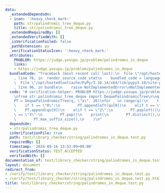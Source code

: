 ```yaml
---
data:
  _extendedDependsOn:
  - icon: ':heavy_check_mark:'
    path: str/palindromic_tree_deque.py
    title: str/palindromic_tree_deque.py
  _extendedRequiredBy: []
  _extendedVerifiedWith: []
  _isVerificationFailed: false
  _pathExtension: py
  _verificationStatusIcon: ':heavy_check_mark:'
  attributes:
    PROBLEM: https://judge.yosupo.jp/problem/palindromes_in_deque
    links:
    - https://judge.yosupo.jp/problem/palindromes_in_deque
  bundledCode: "Traceback (most recent call last):\n  File \"/opt/hostedtoolcache/PyPy/3.10.14/x64/lib/pypy3.10/site-packages/onlinejudge_verify/documentation/build.py\"\
    , line 76, in _render_source_code_stat\n    bundled_code = language.bundle(\n\
    \  File \"/opt/hostedtoolcache/PyPy/3.10.14/x64/lib/pypy3.10/site-packages/onlinejudge_verify/languages/python.py\"\
    , line 96, in bundle\n    raise NotImplementedError\nNotImplementedError\n"
  code: "# verification-helper: PROBLEM https://judge.yosupo.jp/problem/palindromes_in_deque\n\
    \nfrom str.palindromic_tree_deque import DequePalindromicTree\n\nq = int(input())\n\
    PT = DequePalindromicTree(q, \"a\", 26)\nfor _ in range(q):\n    t, *qu = input().split()\n\
    \    if t == \"0\":\n        PT.appendleft(qu[0])\n    elif t == \"1\":\n    \
    \    PT.append(qu[0])\n    elif t == \"2\":\n        PT.popleft()\n    elif t\
    \ == \"3\":\n        PT.pop()\n    print(\n        PT.distinct(),\n        PT.max_prefix_size(),\n\
    \        PT.max_suffix_size(),\n    )\n"
  dependsOn:
  - str/palindromic_tree_deque.py
  isVerificationFile: true
  path: test/library_checker/string/palindromes_in_deque.test.py
  requiredBy: []
  timestamp: '2024-09-16 13:52:09+09:00'
  verificationStatus: TEST_ACCEPTED
  verifiedWith: []
documentation_of: test/library_checker/string/palindromes_in_deque.test.py
layout: document
redirect_from:
- /verify/test/library_checker/string/palindromes_in_deque.test.py
- /verify/test/library_checker/string/palindromes_in_deque.test.py.html
title: test/library_checker/string/palindromes_in_deque.test.py
---
```

